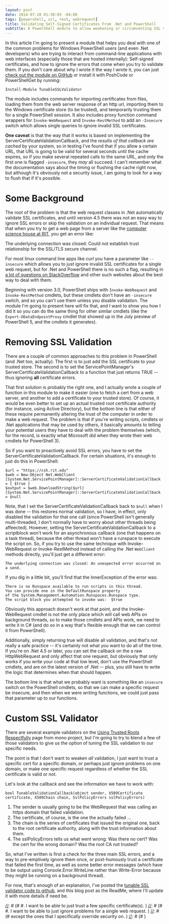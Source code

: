 ```yaml
---
layout: post
date: 2014-07-28 01:30:03 -04:00
tags: [powershell, ssl, rest, webrequest]
title: Validating Self-Signed Certificates From .Net and PowerShell
subtitle: A PowerShell module to allow weakening or circumventing SSL validation on web queries.
---
```


In this article I'm going to present a module that helps you deal with one of the common problems for Windows PowerShell users (and even .Net developers) who are trying to interact from command-line applications with web interfaces (especially those that are hosted internally): Self-signed certificates, and how to ignore the errors that come when you try to validate them.  If you don't care about why I wrote it the way I wrote it, you can just [check out the module on GitHub](https://github.com/Jaykul/Tunable-SSL-Validator) or install it with PoshCode or PowerShellGet by running:

    Install-Module TunableSSLValidator

The module includes commands for importing certificates from files, loading them from the web server response of an http url, importing them to the Windows certificate store (to be trusted), and temporarily trusting them for a single PowerShell session.  It also includes proxy function command wrappers for ``Invoke-WebRequest`` and ``Invoke-RestMethod`` to add an ``-Insecure`` switch which allows single queries to ignore invalid SSL certificates.

**One caveat** is that the way that it works is based on implementing the ServerCertificateValidationCallback, and the *results of that callback are cached* by your system, so in testing I've found that if you allow a certain URL, that URL is going to be valid for several seconds until the cache expires, so if you make several repeated calls to the same URL, and only the first one is flagged ``-insecure``, they *may* all succeed. I can't remember what the documentation says about the timing or flushing the cache right now, but although it's obviously not a security issue, I am going to look for a way to flush that if it's possible.


Some Background
===============

The root of the problem is that the web request classes in .Net automatically validate SSL certificates, and until version 4.5 there was not an easy way to ignore SSL errors or skip the validation on an individual request. That means that when you try to get a web page from a server like the [computer science house at RIT](https://csh.rit.edu), you get an error like:

   The underlying connection was closed: Could not establish trust relationship for the SSL/TLS secure channel.

For most linux command line apps like *curl* you have a parameter like ``--insecure`` which allows you to just ignore invalid SSL certificates for a single web request, but for .Net and PowerShell there is no such a flag, resulting in [a lot of questions on StackOverflow](http://stackoverflow.com/search?q=self-signed+SSL+certificates+[csharp]+OR+[powershell]) and other such websites about the best way to deal with them.

Beginning with version 3.0, PowerShell ships with ``Invoke-WebRequest`` and ``Invoke-RestMethod`` cmdlets, but these cmdlets don't have an ``-insecure`` switch, and so you can't use them unless you disable validation.  The module I'm going to present here will fix that, and I want to show you how I did it so you can do the same thing for other similar cmdlets (like the ``Export-ODataEndpointProxy`` cmdlet that showed up in the July preview of PowerShell 5, and the cmdlets it generates).

Removing SSL Validation
=======================

There are a couple of common approaches to this problem in PowerShell (and .Net too, actually). The first is to just add the SSL certificate to your trusted store. The second is to set the ServicePointManager's ServerCertificateValidationCallback to a function that just returns TRUE -- thus ignoring **all** certificate errors.

That first solution is probably the right one, and I actually wrote a couple of function in this module to make it easier (one to fetch a cert from a web server, and another to add a certificate to your trusted store).  Of course, it would be even better to set up an actual trusted root certificate authority (for instance, using Active Directory), but the bottom line is that either of these require permanently altering the trust of the computer in order to make a web request. The problem is that if you're writing scripts, cmdlets or .Net applications that may be used by others, it basically amounts to telling your potential users they have to deal with the problem themselves (which, for the record, is exactly what Microsoft did when they wrote their web cmdlets for PowerShell 3).

So if you want to proactively avoid SSL errors, you have to set the ServerCertificateValidationCallback. For certain situations, it's enough to just do this in PowerShell:

    $url = "https://csh.rit.edu"
    $web = New-Object Net.WebClient
    [System.Net.ServicePointManager]::ServerCertificateValidationCallback = { $true }
    $output = $web.DownloadString($url)
    [System.Net.ServicePointManager]::ServerCertificateValidationCallback = $null

Note, that I set the ServerCertificateValidationCallback back to ``$null`` when I was done -- this restores normal validation, so I have, in effect, only disabled the validation for that one call (since PowerShell isn't generally multi-threaded, I don't normally have to worry about other threads being affeected). However, setting the ServerCertificateValidationCallback to a scriptblock won't work for an asynchronous callback (one that happens on a task thread), because the other thread won't have a runspace to execute the script on.  So, if you try to use the same technique with Invoke-WebRequest or Invoke-RestMethod instead of calling the .Net ``WebClient`` methods directly, you'll just get a different error:

    The underlying connection was closed: An unexpected error occurred on a send.

If you dig in a little bit, you'll find that the InnerException of the error was:

    There is no Runspace available to run scripts in this thread.
    You can provide one in the DefaultRunspace property
    of the System.Management.Automation.Runspaces.Runspace type.
    The script block you attempted to invoke was:  $true

Obviously this approach doesn't work at that point, and the Invoke-WebRequest cmdlet is not the only place which will call web APIs on background threads, so to make those cmdlets and APIs work, we need to write it in C# (and do so in a way that's flexible enough that we can control it from PowerShell).

Additionally, simply returning true will disable all validation, and that's not really a safe practice -- it's certainly not what you want to do all of the time. If you're on .Net 4.5 or later, you can set the callback on the a raw HttpWebRequest and only affect that one request, but obviously that only works if you write your code at that low level, don't use the PowerShell cmdlets, and are on the latest version of .Net -- plus, you still have to write the logic that determines when that should happen.

The bottom line is that what we probably want is something like an ``insecure`` switch on the PowerShell cmdlets, so that we can make a specific request be insecure, and then when we were writing functions, we could just pass that parameter up to our functions.


Custom SSL Validator
====================

There are several example validators on the [Using Trusted Roots Respectfully](http://www.mono-project.com/UsingTrustedRootsRespectfully) page from mono project, but I'm going to try to blend a few of those validators to give us the option of tuning the SSL validation to our specific needs.

The point is that I don't want to weaken *all* validation, I just want to trust a specific cert for a specific domain, or perhaps just ignore problems on one domain, or make one specific request regardless of whether the SSL certificate is valid or not.

Let's look at the callback and see the information we have to work with:

    bool TunableValidationCallback(object sender, X509Certificate certificate, X509Chain chain, SslPolicyErrors sslPolicyErrors)

1. The sender is usually going to be the WebRequest that was calling an https domain that failed validation.
2. The certificate, of course, is the one the actually failed ...
3. The chain is the series of certificates that issued the original one, back to the root certificate authority, along with the trust information about them.
4. The sslPolicyErrors tells us what went wrong: Was there no cert? Was the cert for the wrong domain? Was the root CA not trusted?

So, what I've written is first a check for the three main SSL errors, and a way to pre-emptively ignore them once, or post-humously trust a certificate that failed the first time, as well as some better error messages (which have to be output using Console.Error.WriteLine rather than Write-Error because they might be running on a background thread).

For now, that's enough of an explanation, I've posted the [tunable SSL validator code to github](https://github.com/Jaykul/Tunable-SSL-Validator), and this blog post as the ReadMe, where I'll update it with more details if need be.

[//]: # (This should turn into something like a cucumber spec...	)
[//]: # (	)
[//]: # (#    #. I want to be sure I'm not weakening validation for requests that I don't mean to affect. )
[//]: # (#    #. I want to be able to just trust a few specific certificate(s).	)
[//]: # (#    #. I want to be able to just ignore problems for a single web request.	)
[//]: # (#       except the ones that I specifically override security on.	)
[//]: # (#	)